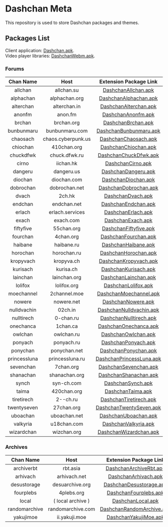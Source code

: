 # Dashchan Meta

This repository is used to store Dashchan packages and themes.

## Packages List

Client application: [Dashchan.apk](https://github.com/Mishiranu/Dashchan/releases/latest/download/Dashchan.apk).  
Video player libraries: [DashchanWebm.apk](https://github.com/Mishiranu/Dashchan-Meta/raw/master/update/package/DashchanWebm.apk).

### Forums

| Chan Name       | Host                 | Extension Package Link                                                                                                                  |
| :-------------: | :------------------: | :-------------------------------------------------------------------------------------------------------------------------------------: |
| allchan         | allchan.su           | [DashchanAllchan.apk](https://github.com/Mishiranu/Dashchan-Meta/raw/master/update/package/DashchanAllchan.apk)                         |
| alphachan       | alphachan.org        | [DashchanAlphachan.apk](https://github.com/Mishiranu/Dashchan-Meta/raw/master/update/package/DashchanAlphachan.apk)                     |
| alterchan       | alterchan.in         | [DashchanAlterchan.apk](https://github.com/Mishiranu/Dashchan-Meta/raw/master/update/package/DashchanAlterchan.apk)                     |
| anonfm          | anon.fm              | [DashchanAnonfm.apk](https://github.com/Mishiranu/Dashchan-Meta/raw/master/update/package/DashchanAnonfm.apk)                           |
| brchan          | brchan.org           | [DashchanBrchan.apk](https://github.com/Mishiranu/Dashchan-Meta/raw/master/update/package/DashchanBrchan.apk)                           |
| bunbunmaru      | bunbunmaru.com       | [DashchanBunbunmaru.apk](https://github.com/Mishiranu/Dashchan-Meta/raw/master/update/package/DashchanBunbunmaru.apk)                   |
| chaosach        | chaos.cyberpunk.us   | [DashchanChaosach.apk](https://github.com/Mishiranu/Dashchan-Meta/raw/master/update/package/DashchanChaosach.apk)                       |
| chiochan        | 410chan.org          | [DashchanChiochan.apk](https://github.com/Mishiranu/Dashchan-Meta/raw/master/update/package/DashchanChiochan.apk)                       |
| chuckdfwk       | chuck.dfwk.ru        | [DashchanChuckDfwk.apk](https://github.com/Mishiranu/Dashchan-Meta/raw/master/update/package/DashchanChuckDfwk.apk)                     |
| cirno           | iichan.hk            | [DashchanCirno.apk](https://github.com/Mishiranu/Dashchan-Meta/raw/master/update/package/DashchanCirno.apk)                             |
| dangeru         | dangeru.us           | [DashchanDangeru.apk](https://github.com/Mishiranu/Dashchan-Meta/raw/master/update/package/DashchanDangeru.apk)                         |
| diochan         | diochan.com          | [DashchanDiochan.apk](https://github.com/Mishiranu/Dashchan-Meta/raw/master/update/package/DashchanDiochan.apk)                         |
| dobrochan       | dobrochan.net        | [DashchanDobrochan.apk](https://github.com/Mishiranu/Dashchan-Meta/raw/master/update/package/DashchanDobrochan.apk)                     |
| dvach           | 2ch.hk               | [DashchanDvach.apk](https://github.com/Mishiranu/Dashchan-Meta/raw/master/update/package/DashchanDvach.apk)                             |
| endchan         | endchan.net          | [DashchanEndchan.apk](https://github.com/Mishiranu/Dashchan-Meta/raw/master/update/package/DashchanEndchan.apk)                         |
| erlach          | erlach.services      | [DashchanErlach.apk](https://github.com/Mishiranu/Dashchan-Meta/raw/master/update/package/DashchanErlach.apk)                           |
| exach           | exach.com            | [DashchanExach.apk](https://github.com/Mishiranu/Dashchan-Meta/raw/master/update/package/DashchanExach.apk)                             |
| fiftyfive       | 55chan.org           | [DashchanFiftyfive.apk](https://github.com/Mishiranu/Dashchan-Meta/raw/master/update/package/DashchanFiftyfive.apk)                     |
| fourchan        | 4chan.org            | [DashchanFourchan.apk](https://github.com/Mishiranu/Dashchan-Meta/raw/master/update/package/DashchanFourchan.apk)                       |
| haibane         | haibane.ru           | [DashchanHaibane.apk](https://github.com/Mishiranu/Dashchan-Meta/raw/master/update/package/DashchanHaibane.apk)                         |
| horochan        | horochan.ru          | [DashchanHorochan.apk](https://github.com/Mishiranu/Dashchan-Meta/raw/master/update/package/DashchanHorochan.apk)                       |
| kropyvach       | kropyva.ch           | [DashchanKropyvach.apk](https://github.com/Mishiranu/Dashchan-Meta/raw/master/update/package/DashchanKropyvach.apk)                     |
| kurisach        | kurisa.ch            | [DashchanKurisach.apk](https://github.com/Mishiranu/Dashchan-Meta/raw/master/update/package/DashchanKurisach.apk)                       |
| lainchan        | lainchan.org         | [DashchanLainchan.apk](https://github.com/Mishiranu/Dashchan-Meta/raw/master/update/package/DashchanLainchan.apk)                       |
| lolifox         | lolifox.org          | [DashchanLolifox.apk](https://github.com/Mishiranu/Dashchan-Meta/raw/master/update/package/DashchanLolifox.apk)                         |
| moechannel      | 2channel.moe         | [DashchanMoechannel.apk](https://github.com/Mishiranu/Dashchan-Meta/raw/master/update/package/DashchanMoechannel.apk)                   |
| nowere          | nowere.net           | [DashchanNowere.apk](https://github.com/Mishiranu/Dashchan-Meta/raw/master/update/package/DashchanNowere.apk)                           |
| nulldvachin     | 02ch.in              | [DashchanNulldvachin.apk](https://github.com/Mishiranu/Dashchan-Meta/raw/master/update/package/DashchanNulldvachin.apk)                 |
| nulltirech      | 0-chan.ru            | [DashchanNulltirech.apk](https://github.com/Mishiranu/Dashchan-Meta/raw/master/update/package/DashchanNulltirech.apk)                   |
| onechanca       | 1chan.ca             | [DashchanOnechanca.apk](https://github.com/Mishiranu/Dashchan-Meta/raw/master/update/package/DashchanOnechanca.apk)                     |
| owlchan         | owlchan.ru           | [DashchanOwlchan.apk](https://github.com/Mishiranu/Dashchan-Meta/raw/master/update/package/DashchanOwlchan.apk)                         |
| ponyach         | ponyach.ru           | [DashchanPonyach.apk](https://github.com/Mishiranu/Dashchan-Meta/raw/master/update/package/DashchanPonyach.apk)                         |
| ponychan        | ponychan.net         | [DashchanPonychan.apk](https://github.com/Mishiranu/Dashchan-Meta/raw/master/update/package/DashchanPonychan.apk)                       |
| princessluna    | princessluna.ru      | [DashchanPrincessLuna.apk](https://github.com/Mishiranu/Dashchan-Meta/raw/master/update/package/DashchanPrincessLuna.apk)               |
| sevenchan       | 7chan.org            | [DashchanSevenchan.apk](https://github.com/Mishiranu/Dashchan-Meta/raw/master/update/package/DashchanSevenchan.apk)                     |
| shanachan       | shanachan.org        | [DashchanShanachan.apk](https://github.com/Mishiranu/Dashchan-Meta/raw/master/update/package/DashchanShanachan.apk)                     |
| synch           | syn-ch.com           | [DashchanSynch.apk](https://github.com/Mishiranu/Dashchan-Meta/raw/master/update/package/DashchanSynch.apk)                             |
| taima           | 420chan.org          | [DashchanTaima.apk](https://github.com/Mishiranu/Dashchan-Meta/raw/master/update/package/DashchanTaima.apk)                             |
| tiretirech      | 2--ch.ru             | [DashchanTiretirech.apk](https://github.com/Mishiranu/Dashchan-Meta/raw/master/update/package/DashchanTiretirech.apk)                   |
| twentyseven     | 27chan.org           | [DashchanTwentySeven.apk](https://github.com/Mishiranu/Dashchan-Meta/raw/master/update/package/DashchanTwentySeven.apk)                 |
| uboachan        | uboachan.net         | [DashchanUboachan.apk](https://github.com/Mishiranu/Dashchan-Meta/raw/master/update/package/DashchanUboachan.apk)                       |
| valkyria        | u18chan.com          | [DashchanValkyria.apk](https://github.com/Mishiranu/Dashchan-Meta/raw/master/update/package/DashchanValkyria.apk)                       |
| wizardchan      | wizchan.org          | [DashchanWizardchan.apk](https://github.com/Mishiranu/Dashchan-Meta/raw/master/update/package/DashchanWizardchan.apk)                   |

### Archives

| Chan Name       | Host                 | Extension Package Link                                                                                                                  |
| :-------------: | :------------------: | :-------------------------------------------------------------------------------------------------------------------------------------: |
| archiverbt      | rbt.asia             | [DashchanArchiveRbt.apk](https://github.com/Mishiranu/Dashchan-Meta/raw/master/update/package/DashchanArchiveRbt.apk)                   |
| arhivach        | arhivach.net         | [DashchanArhivach.apk](https://github.com/Mishiranu/Dashchan-Meta/raw/master/update/package/DashchanArhivach.apk)                       |
| desustorage     | desuarchive.org      | [DashchanDesustorage.apk](https://github.com/Mishiranu/Dashchan-Meta/raw/master/update/package/DashchanDesustorage.apk)                 |
| fourplebs       | 4plebs.org           | [DashchanFourplebs.apk](https://github.com/Mishiranu/Dashchan-Meta/raw/master/update/package/DashchanFourplebs.apk)                     |
| local           | ( local archive )    | [DashchanLocal.apk](https://github.com/Mishiranu/Dashchan-Meta/raw/master/update/package/DashchanLocal.apk)                             |
| randomarchive   | randomarchive.com    | [DashchanRandomArchive.apk](https://github.com/Mishiranu/Dashchan-Meta/raw/master/update/package/DashchanRandomArchive.apk)             |
| yakujimoe       | ii.yakuji.moe        | [DashchanYakujiMoe.apk](https://github.com/Mishiranu/Dashchan-Meta/raw/master/update/package/DashchanYakujiMoe.apk)                     |
